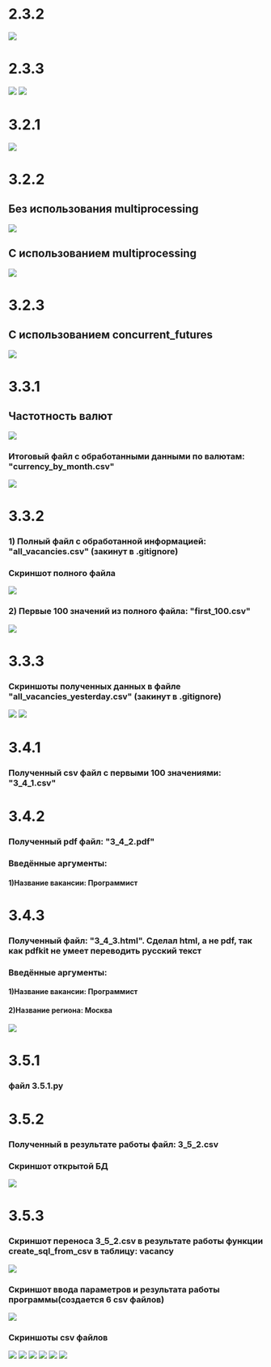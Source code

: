 # 2.3.2
![](images/тесты.png)

# 2.3.3
![](images/профилирование1.png)
![](images/профилирование2.png)

# 3.2.1
![](images/3_2_1.png)


# 3.2.2
## Без использования multiprocessing
![](images/3_2_2_1.png)

## С использованием multiprocessing
![](images/3_2_2_2.png)

# 3.2.3
## С использованием concurrent_futures
![](images/3_2_3.png)

# 3.3.1
## Частотность валют
![](images/3_3_1_1.png)
### Итоговый файл с обработанными данными по валютам: "currency_by_month.csv"
![](images/3_3_1_2.png)


# 3.3.2
### 1) Полный файл с обработанной информацией: "all_vacancies.csv" (закинут в .gitignore)
### Скриншот полного файла
![](images/3_3_2_1.png)
### 2) Первые 100 значений из полного файла: "first_100.csv"
![](images/3_3_2_2.png)

# 3.3.3
### Скриншоты полученных данных в файле "all_vacancies_yesterday.csv" (закинут в .gitignore)
![](images/3_3_3_1.png)
![](images/3_3_3_2.png)

# 3.4.1
### Полученный csv файл с первыми 100 значениями: "3_4_1.csv"

# 3.4.2
### Полученный pdf файл: "3_4_2.pdf"
### Введённые аргументы:
#### 1)Название вакансии: Программист

# 3.4.3
### Полученный файл: "3_4_3.html". Сделал html, а не pdf, так как pdfkit не умеет переводить русский текст
### Введённые аргументы:
#### 1)Название вакансии: Программист
#### 2)Название региона: Москва
![](images/3_4_3.png)

# 3.5.1
### файл 3.5.1.py

# 3.5.2
### Полученный в результате работы файл: 3_5_2.csv
### Скриншот открытой БД
![](images/3_5_2.png)

# 3.5.3
### Скриншот переноса 3_5_2.csv в результате работы функции create_sql_from_csv в таблицу: vacancy
![](images/3_5_3_2.png)
### Скриншот ввода параметров и результата работы программы(создается 6 csv файлов)
![](images/3_5_3_1.png)
### Скриншоты csv файлов
![](images/3_5_3_3.png)
![](images/3_5_3_4.png)
![](images/3_5_3_5.png)
![](images/3_5_3_6.png)
![](images/3_5_3_7.png)
![](images/3_5_3_8.png)